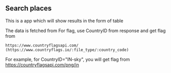 ## Search places

This is a app which will show results in the form of table
 
The data is fetched from 
For flag, use CountryID from response and get flag from 
``` 
https://www.countryflagsapi.com/ 
(https://www.countryflags.io/:file_type/:country_code)
```
For example, for CountryID="IN-sky", you will get flag from https://countryflagsapi.com/png/in
